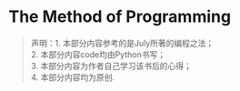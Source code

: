 # The Method of Programming #

> 声明：1. 本部分内容参考的是July所著的编程之法；  
       2. 本部分内容code均由Python书写；  
       3. 本部分内容为作者自己学习该书后的心得；  
       4. 本部分内容均为原创.